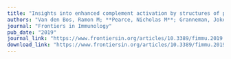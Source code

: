 ```yaml
---
title: "Insights into enhanced complement activation by structures of properdin and its complex with the C-terminal domain of C3b"
authors: "Van den Bos, Ramon M; **Pearce, Nicholas M**; Granneman, Joke; Brondijk, T Harma C; Gros, Piet; "
journal: "Frontiers in Immunology"
pub_date: "2019"
journal_link: "https://www.frontiersin.org/articles/10.3389/fimmu.2019.02097/full"
download_link: "https://www.frontiersin.org/articles/10.3389/fimmu.2019.02097/pdf"
---
```

